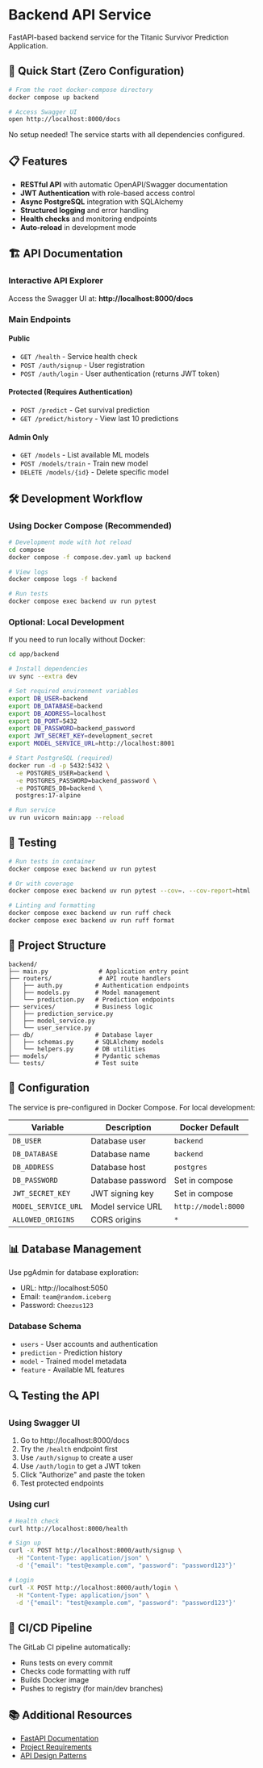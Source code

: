 # Backend API Service

FastAPI-based backend service for the Titanic Survivor Prediction Application.

## 🚀 Quick Start (Zero Configuration)

```bash
# From the root docker-compose directory
docker compose up backend

# Access Swagger UI
open http://localhost:8000/docs
```

No setup needed! The service starts with all dependencies configured.

## 📋 Features

- **RESTful API** with automatic OpenAPI/Swagger documentation
- **JWT Authentication** with role-based access control
- **Async PostgreSQL** integration with SQLAlchemy
- **Structured logging** and error handling
- **Health checks** and monitoring endpoints
- **Auto-reload** in development mode

## 🏗️ API Documentation

### Interactive API Explorer
Access the Swagger UI at: **http://localhost:8000/docs**

### Main Endpoints

#### Public
- `GET /health` - Service health check
- `POST /auth/signup` - User registration
- `POST /auth/login` - User authentication (returns JWT token)

#### Protected (Requires Authentication)
- `POST /predict` - Get survival prediction
- `GET /predict/history` - View last 10 predictions

#### Admin Only
- `GET /models` - List available ML models
- `POST /models/train` - Train new model
- `DELETE /models/{id}` - Delete specific model

## 🛠️ Development Workflow

### Using Docker Compose (Recommended)

```bash
# Development mode with hot reload
cd compose
docker compose -f compose.dev.yaml up backend

# View logs
docker compose logs -f backend

# Run tests
docker compose exec backend uv run pytest
```

### Optional: Local Development

If you need to run locally without Docker:

```bash
cd app/backend

# Install dependencies
uv sync --extra dev

# Set required environment variables
export DB_USER=backend
export DB_DATABASE=backend
export DB_ADDRESS=localhost
export DB_PORT=5432
export DB_PASSWORD=backend_password
export JWT_SECRET_KEY=development_secret
export MODEL_SERVICE_URL=http://localhost:8001

# Start PostgreSQL (required)
docker run -d -p 5432:5432 \
  -e POSTGRES_USER=backend \
  -e POSTGRES_PASSWORD=backend_password \
  -e POSTGRES_DB=backend \
  postgres:17-alpine

# Run service
uv run uvicorn main:app --reload
```

## 🧪 Testing

```bash
# Run tests in container
docker compose exec backend uv run pytest

# Or with coverage
docker compose exec backend uv run pytest --cov=. --cov-report=html

# Linting and formatting
docker compose exec backend uv run ruff check
docker compose exec backend uv run ruff format
```

## 📁 Project Structure

```
backend/
├── main.py              # Application entry point
├── routers/             # API route handlers
│   ├── auth.py         # Authentication endpoints
│   ├── models.py       # Model management
│   └── prediction.py   # Prediction endpoints
├── services/           # Business logic
│   ├── prediction_service.py
│   ├── model_service.py
│   └── user_service.py
├── db/                 # Database layer
│   ├── schemas.py      # SQLAlchemy models
│   └── helpers.py      # DB utilities
├── models/             # Pydantic schemas
└── tests/              # Test suite
```

## 🔧 Configuration

The service is pre-configured in Docker Compose. For local development:

| Variable | Description | Docker Default |
|----------|-------------|----------------|
| `DB_USER` | Database user | `backend` |
| `DB_DATABASE` | Database name | `backend` |
| `DB_ADDRESS` | Database host | `postgres` |
| `DB_PASSWORD` | Database password | Set in compose |
| `JWT_SECRET_KEY` | JWT signing key | Set in compose |
| `MODEL_SERVICE_URL` | Model service URL | `http://model:8000` |
| `ALLOWED_ORIGINS` | CORS origins | `*` |

## 📊 Database Management

Use pgAdmin for database exploration:
- URL: http://localhost:5050
- Email: `team@random.iceberg`
- Password: `Cheezus123`

### Database Schema
- `users` - User accounts and authentication
- `prediction` - Prediction history
- `model` - Trained model metadata
- `feature` - Available ML features

## 🔍 Testing the API

### Using Swagger UI
1. Go to http://localhost:8000/docs
2. Try the `/health` endpoint first
3. Use `/auth/signup` to create a user
4. Use `/auth/login` to get a JWT token
5. Click "Authorize" and paste the token
6. Test protected endpoints

### Using curl
```bash
# Health check
curl http://localhost:8000/health

# Sign up
curl -X POST http://localhost:8000/auth/signup \
  -H "Content-Type: application/json" \
  -d '{"email": "test@example.com", "password": "password123"}'

# Login
curl -X POST http://localhost:8000/auth/login \
  -H "Content-Type: application/json" \
  -d '{"email": "test@example.com", "password": "password123"}'
```

## 🐳 CI/CD Pipeline

The GitLab CI pipeline automatically:
- Runs tests on every commit
- Checks code formatting with ruff
- Builds Docker image
- Pushes to registry (for main/dev branches)

## 📚 Additional Resources

- [FastAPI Documentation](https://fastapi.tiangolo.com/)
- [Project Requirements](../../docs/Project-Requirements.md)
- [API Design Patterns](https://docs.anthropic.com/patterns/api-design)
